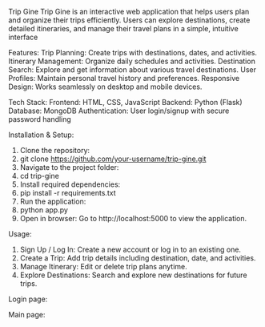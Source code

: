 Trip Gine
Trip Gine is an interactive web application that helps users plan and organize their trips efficiently. Users can explore destinations, create detailed itineraries, and manage their travel plans in a simple, intuitive interface

Features:
   Trip Planning: Create trips with destinations, dates, and activities.
    Itinerary Management: Organize daily schedules and activities.
    Destination Search: Explore and get information about various travel destinations.
    User Profiles: Maintain personal travel history and preferences.
    Responsive Design: Works seamlessly on desktop and mobile devices.

Tech Stack:
Frontend: HTML, CSS, JavaScript
Backend: Python (Flask)
Database: MongoDB
Authentication: User login/signup with secure password handling

Installation & Setup:
1.	Clone the repository:
2.	git clone https://github.com/your-username/trip-gine.git
3.	Navigate to the project folder:
4.	cd trip-gine
5.	Install required dependencies:
6.	pip install -r requirements.txt
7.	Run the application:
8.	python app.py
9.	Open in browser:
Go to http://localhost:5000 to view the application.

Usage:
1.	Sign Up / Log In: Create a new account or log in to an existing one.
2.	Create a Trip: Add trip details including destination, date, and activities.
3.	Manage Itinerary: Edit or delete trip plans anytime.
4.	Explore Destinations: Search and explore new destinations for future trips.


 







Login page:
 

Main page:
 
